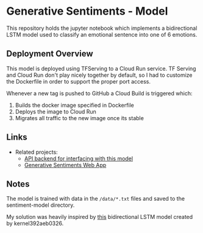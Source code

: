 # Generative Sentiments - Model

This repository holds the jupyter notebook which implements a bidirectional LSTM model used to classify an emotional sentence into one of 6 emotions.

## Deployment Overview

This model is deployed using TFServing to a Cloud Run service.
TF Serving and Cloud Run don't play nicely together by default, so I had to customize the Dockerfile
 in order to support the proper port access.
  
Whenever a new tag is pushed to GitHub a Cloud Build is triggered which:
1. Builds the docker image specified in Dockerfile
2. Deploys the image to Cloud Run
3. Migrates all traffic to the new image once its stable

## Links

- Related projects:
  - [API backend for interfacing with this model](../api/README.md)
  - [Generative Sentiments Web App](https://github.com/tdarnett/generative-sentiments-web)

## Notes

The model is trained with data in the `/data/*.txt` files and saved to the sentiment-model directory.

My solution was heavily inspired by [this](https://www.kaggle.com/adithyansukumar/sentiment-analysis) bidirectional LSTM model created by kernel392aeb0326.
